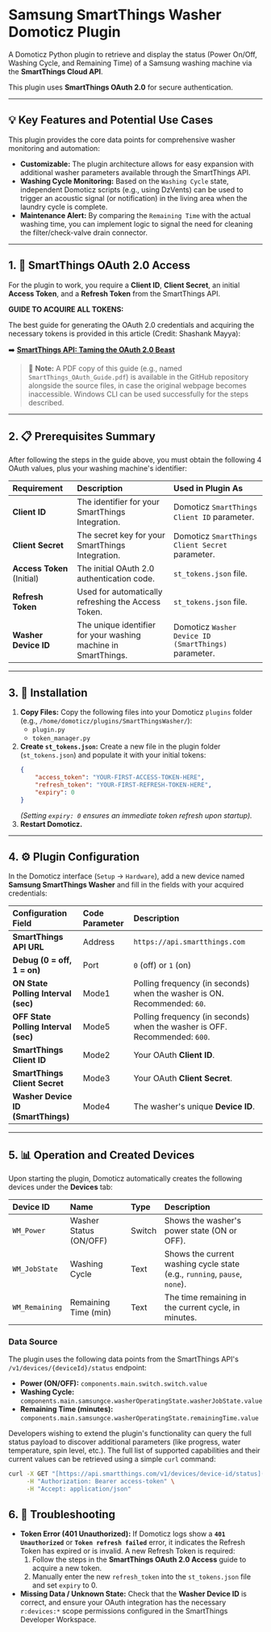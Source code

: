 # Samsung SmartThings Washer Domoticz Plugin

A Domoticz Python plugin to retrieve and display the status (Power On/Off, Washing Cycle, and Remaining Time) of a Samsung washing machine via the **SmartThings Cloud API**.

This plugin uses **SmartThings OAuth 2.0** for secure authentication.

---
## 💡 Key Features and Potential Use Cases

This plugin provides the core data points for comprehensive washer monitoring and automation:

* **Customizable:** The plugin architecture allows for easy expansion with additional washer parameters available through the SmartThings API.
* **Washing Cycle Monitoring:** Based on the `Washing Cycle` state, independent Domoticz scripts (e.g., using DzVents) can be used to trigger an acoustic signal (or notification) in the living area when the laundry cycle is complete.
* **Maintenance Alert:** By comparing the `Remaining Time` with the actual washing time, you can implement logic to signal the need for cleaning the filter/check-valve drain connector.

---
## 1. 🔑 SmartThings OAuth 2.0 Access

For the plugin to work, you require a **Client ID**, **Client Secret**, an initial **Access Token**, and a **Refresh Token** from the SmartThings API.

**GUIDE TO ACQUIRE ALL TOKENS:**

The best guide for generating the OAuth 2.0 credentials and acquiring the necessary tokens is provided in this article (Credit: Shashank Mayya):

➡️ **[SmartThings API: Taming the OAuth 2.0 Beast](https://levelup.gitconnected.com/smartthings-api-taming-the-oauth-2-0-beast-5d735ecc6b24)**

> 📌 **Note:** A PDF copy of this guide (e.g., named `SmartThings_OAuth_Guide.pdf`) is available in the GitHub repository alongside the source files, in case the original webpage becomes inaccessible. Windows CLI can be used successfully for the steps described.

---

## 2. 📋 Prerequisites Summary

After following the steps in the guide above, you must obtain the following 4 OAuth values, plus your washing machine's identifier:

| Requirement | Description | Used in Plugin As |
| :--- | :--- | :--- |
| **Client ID** | The identifier for your SmartThings Integration. | Domoticz `SmartThings Client ID` parameter. |
| **Client Secret** | The secret key for your SmartThings Integration. | Domoticz `SmartThings Client Secret` parameter. |
| **Access Token** (Initial) | The initial OAuth 2.0 authentication code. | `st_tokens.json` file. |
| **Refresh Token** | Used for automatically refreshing the Access Token. | `st_tokens.json` file. |
| **Washer Device ID** | The unique identifier for your washing machine in SmartThings. | Domoticz `Washer Device ID (SmartThings)` parameter. |

---

## 3. 💾 Installation

1.  **Copy Files:** Copy the following files into your Domoticz `plugins` folder (e.g., `/home/domoticz/plugins/SmartThingsWasher/`):
    * `plugin.py`
    * `token_manager.py`
2.  **Create `st_tokens.json`:** Create a new file in the plugin folder (`st_tokens.json`) and populate it with your initial tokens:
    ```json
    {
        "access_token": "YOUR-FIRST-ACCESS-TOKEN-HERE",
        "refresh_token": "YOUR-FIRST-REFRESH-TOKEN-HERE",
        "expiry": 0
    }
    ```
    *(Setting `expiry: 0` ensures an immediate token refresh upon startup).*
3.  **Restart Domoticz.**

---

## 4. ⚙️ Plugin Configuration

In the Domoticz interface (`Setup` -> `Hardware`), add a new device named **Samsung SmartThings Washer** and fill in the fields with your acquired credentials:

| Configuration Field | Code Parameter | Description |
| :--- | :--- | :--- |
| **SmartThings API URL** | Address | `https://api.smartthings.com` |
| **Debug (0 = off, 1 = on)** | Port | `0` (off) or `1` (on) |
| **ON State Polling Interval (sec)** | Mode1 | Polling frequency (in seconds) when the washer is ON. Recommended: `60`. |
| **OFF State Polling Interval (sec)** | Mode5 | Polling frequency (in seconds) when the washer is OFF. Recommended: `600`. |
| **SmartThings Client ID** | Mode2 | Your OAuth **Client ID**. |
| **SmartThings Client Secret** | Mode3 | Your OAuth **Client Secret**. |
| **Washer Device ID (SmartThings)** | Mode4 | The washer's unique **Device ID**. |

---

## 5. 📊 Operation and Created Devices

Upon starting the plugin, Domoticz automatically creates the following devices under the **Devices** tab:

| Device ID | Name | Type | Description |
| :--- | :--- | :--- | :--- |
| `WM_Power` | Washer Status (ON/OFF) | Switch | Shows the washer's power state (ON or OFF). |
| `WM_JobState` | Washing Cycle | Text | Shows the current washing cycle state (e.g., `running`, `pause`, `none`). |
| `WM_Remaining` | Remaining Time (min) | Text | The time remaining in the current cycle, in minutes. |

### Data Source

The plugin uses the following data points from the SmartThings API's `/v1/devices/{deviceId}/status` endpoint:

* **Power (ON/OFF):** `components.main.switch.switch.value`
* **Washing Cycle:** `components.main.samsungce.washerOperatingState.washerJobState.value`
* **Remaining Time (minutes):** `components.main.samsungce.washerOperatingState.remainingTime.value`

Developers wishing to extend the plugin's functionality can query the full status payload to discover additional parameters (like progress, water temperature, spin level, etc.). The full list of supported capabilities and their current values can be retrieved using a simple `curl` command:

```bash
curl -X GET "[https://api.smartthings.com/v1/devices/device-id/status](https://api.smartthings.com/v1/devices/device-id/status)" \
     -H "Authorization: Bearer access-token" \
     -H "Accept: application/json"
```

## 6. 🐛 Troubleshooting

* **Token Error (401 Unauthorized):** If Domoticz logs show a **`401 Unauthorized`** or **`Token refresh failed`** error, it indicates the Refresh Token has expired or is invalid. A new Refresh Token is required:
    1.  Follow the steps in the **SmartThings OAuth 2.0 Access** guide to acquire a new token.
    2.  Manually enter the new `refresh_token` into the `st_tokens.json` file and set `expiry` to 0.
* **Missing Data / Unknown State:** Check that the **Washer Device ID** is correct, and ensure your OAuth integration has the necessary `r:devices:*` scope permissions configured in the SmartThings Developer Workspace.
